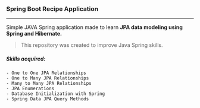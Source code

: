 ### Spring Boot Recipe Application

------------

Simple JAVA Spring application made to learn **JPA data modeling using Spring and Hibernate.**

> This repository was created to improve Java Spring skills.

##### Skills acquired:
	- One to One JPA Relationships
	- One to Many JPA Relationships
	- Many to Many JPA Relationships
	- JPA Enumerations
	- Database Initialization with Spring
	- Spring Data JPA Query Methods
